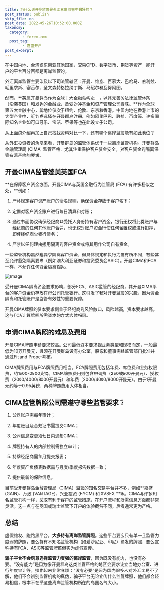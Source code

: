 ```yaml
---
title: 为什么说开曼监管是外汇离岸监管中最好的？
post_status: publish
skip_file: no
post_date: 2022-05-26T10:52:00.000Z
taxonomy:
  category:
        - forex-com
  post_tag:
        - 嘉盛开户
post_excerpt: 
---
```

在中国内地、台湾或东南亚其他国家，交易CFD、数字货币、期货等资产，能开户的平台百分百都是离岸监管的。

外汇离岸监管主要涉及以下司法管辖区：开曼、维京、百慕大、巴哈马、伯利兹、毛里求斯、塞舌尔、圣文森特格拉纳丁斯、马绍尔和瓦努阿图。

然而，**英属开曼群岛作为全球十大金融岛屿之一，以其完善的法律监管体系（沿袭英国）和发达的金融业，备受对冲基金和资产管理公司青睐。**作为全球第五大金融中心，其地位仅次于纽约、伦敦、东京和香港。中国内地在香港上市的大型企业中，近九成选择在开曼群岛注册，例如阿里巴巴、联想、百度等。许多国际知名企业如可口可乐、宝洁、苹果等也在此设立子公司。

从上面的介绍再加上自己找找资料对比一下，还有哪个离岸监管能有如此地位？

从外汇投资者的角度来看，开曼群岛的监管体系优于一些离岸监管机构。开曼群岛金融管理局 (CIMA) 监管严格，尤其注重保护客户资金安全，对客户资金的隔离保管有着严格的要求。

## 开曼CIMA监管媲美英国FCA

**在保障客户资金方面，开曼CIMA与英国金融行为监管局 (FCA) 有许多相似之处，**例如：

1. 严格规定客户资产账户的命名规则，确保资金存放于客户名下；

1. 定期对客户资金账户进行每日清算和对账；

1. 通过书面协议确保经纪商以受托人身份持有客户资金，银行无权将此类账户与经纪商的任何其他账户合并，也无权对账户资金行使任何留置权或进行扣押，即使经纪商欠银行债务；

1. 严禁以任何理由挪用隔离的客户资金或将其用作公司自有资金。

一些监管机构虽然也要求隔离客户资金，但具体规定和执行力度有所不同，有些甚至允许豁免隔离要求（例如澳大利亚证券和投资委员会ASIC）。开曼CIMA和FCA一样，不允许任何资金隔离豁免。

![Image](https://prod-files-secure.s3.us-west-2.amazonaws.com/39ed1227-6d7d-4570-be36-9ccd4a2c4241/bd849744-3fcb-4a37-8312-357962c8f065/image.png?X-Amz-Algorithm=AWS4-HMAC-SHA256&X-Amz-Content-Sha256=UNSIGNED-PAYLOAD&X-Amz-Credential=ASIAZI2LB466VJVYSZDE%2F20250222%2Fus-west-2%2Fs3%2Faws4_request&X-Amz-Date=20250222T041344Z&X-Amz-Expires=3600&X-Amz-Security-Token=IQoJb3JpZ2luX2VjELz%2F%2F%2F%2F%2F%2F%2F%2F%2F%2FwEaCXVzLXdlc3QtMiJIMEYCIQDu9%2FpNw%2BJXePapT6qpP16fX44BKfxPi2zA08kSkOPdeAIhANAAJ87AP%2BPtRPHORvz%2Bp%2FjmMamIJjHliOwhne2iKSwfKogECOX%2F%2F%2F%2F%2F%2F%2F%2F%2F%2FwEQABoMNjM3NDIzMTgzODA1Igy23gnvz6OAFqsl7jwq3APeLWmFkZKOA7tg0x9WWrjNchRS5ZCPdxyf6Mb0yUGMvJ0zUE%2BQP0FNM9YsCZ24z1ed1xHRWahUQMm0GTh0GuarbAu6Vz0JyUVRMyPjZplnR16ZfOUuSoueNlyDxnLtfT8tbkRBu1zZ8tKnz1re%2B06D0rUfBhuK2Y8mRt1GUgFOGo4I5K4rcHSncthvpPa9EyaP5W0%2F%2BU3p0150FYpVUlRaKIgRWMByO311DxhNr7R8d1Fjrr62Qzoh7xsX55ETSPhCSrh4JhtEWGmWmdOgne946qU8mKNsGE7XV2JM64vat9rRfgyT3TEj%2BrlqypnSUDHxegHEbkTfqz5uXxVT0VKwaqsuitZZJKVjbMjYLJ8rM2aTZjWRWlYnzxXtbCrZzoyUa4giWehBreD7VLO55aWdd3z%2Fb4KdpR7IBC9Eoo2apAvJWqAZKOEV2JVrL%2F6VJRqd3hgNLhp9yW6B2Y5pQPFvNOWTJd9uHyCIKvv39Qf%2F9%2B9zdymx3ugiy5vii5dbqO5YExlS9tD2yV9%2BSGzNrTyJBd%2BnGfruSY%2BCVDwEz8nCSOZq7aRRwDiJJekJLNA0nk6EVvPX43d%2FYVmFgnNihOQm%2BpRulrSLMWa2hUt7H4GWc7NueXqIADeO1Bd4vjDDiuW9BjqkAfyC%2BBT5hsvQdsUp6KjlZ4bI1zEEqqb7jZI9lO9F%2BlutwGVxu%2F8eI05%2BPSNBP99vpVg0cVJOgLCM0O28I475%2FZXHSN8d9WgVWBs%2BFWApBpa2z8bF9x%2FTUJ5VTNaKeaPx2x%2Bc2%2BGKuy6J8ZAZOsnwBWYhAvGpJU%2B7QgD6xBJApok1pbLDxxXvJExsGG93n6vwunHyWA3LZhHrI2ScQtGQSUSIVLfJ&X-Amz-Signature=2c542f51c0b8762050354eda5e1eec2b6c12d0e148f059b4e190c16d1b3c410c&X-Amz-SignedHeaders=host&x-id=GetObject)

受开曼CIMA隔离资金要求影响，部分FCA、ASIC监管的经纪商，其开曼CIMA平台的客户资金仍存放在母公司托管银行。这引发了我对开曼监管的兴趣，因为资金隔离和托管账户是监管有效性的重要保障。

开曼CIMA牌照的资本要求侧重于经纪商的风险敞口，风险越高，资本要求越高。这与FCA计算牌照所需资本的方式大体相同。

## **申请CIMA牌照的难易及费用**

开曼CIMA牌照申请要求较高。公司最低资本要求视业务类型和规模而定，一般最低为10万开曼元，且须在开曼群岛设有办公室，股东和董事需经监管部门批准并通过Fit and Proper考核。

CIMA牌照费用与FCA牌照费用相当。FCA牌照费用包括年费、席位费和业务权限费，约1500-2500英镑。CIMA牌照费用则包含申请费（250或500开曼元）、授权费（2000/4000/8000开曼元）和年费（2000/4000/8000开曼元）。由于1开曼元约等于0.95英镑，两种牌照费用大体相当。

## CIMA监管牌照公司需遵守哪些监管要求？

1. 公司账户需每年审计；

1. 年度账目及合规证书需提交CIMA；

1. 公司信息变更须七日内通知CIMA；

1. 牌照持有人的内部控制需独立审计；

1. 持牌经纪商需每月提交报表；

1. 年度资产负债表数据需与月度/季度报告数据一致；

1. 提供最新的保险信息。

目前受开曼群岛金融管理局（CIMA）监管的知名交易平台并不多，例如**嘉盛 (GAIN)、万致 (VANTAGE)、兴业投资 (HYCM) 和 SVSFX **等。CIMA与许多知名监管机构一样，采取有利于客户的监管措施，在开户流程和所需信息方面都非常灵活。这一点与在英国或瑞士监管下开户的体验截然不同，后者通常更为严格。

## 总结

虚假维权、跑路黑平台，**大多持有离岸监管牌照**。这些平台要么只有单一且监管力度弱的牌照，要么持有不知名监管机构（如爱沙尼亚、印尼）颁发的牌照，要么宣称持有FCA、ASIC等监管牌照但实为虚假宣传。

**骗子平台不会刻意选择监管力度强的离岸监管**，因为既没有能力，也没有必要。“没有能力”是因为像开曼群岛这类监管严格的地区会要求设立当地办公室、进行年度审计等，操作起来非常麻烦；“没有必要”是因为国内很多人对外汇交易不了解，他们不会辨别监管机构的真伪，骗子平台无论宣传什么监管牌照，他们都会轻易相信，根本不在乎这些离岸监管机构所在的岛国名气大小。